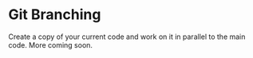 # Git Branching

Create a copy of your current code and work on it in parallel to the main code. More coming soon.

